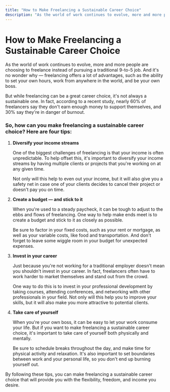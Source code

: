 ```yaml
---
title: "How to Make Freelancing a Sustainable Career Choice"
description: "As the world of work continues to evolve, more and more people are choosing to freelance instead of pursuing a traditional 9-to-5 job. And it's no wonder why — freelancing offers a lot of advantages, such as the ability to set your own hours, work from anywhere in the world, and be your own boss."
---
```


# How to Make Freelancing a Sustainable Career Choice

As the world of work continues to evolve, more and more people are choosing to freelance instead of pursuing a traditional 9-to-5 job. And it's no wonder why — freelancing offers a lot of advantages, such as the ability to set your own hours, work from anywhere in the world, and be your own boss.

But while freelancing can be a great career choice, it's not always a sustainable one. In fact, according to a recent study, nearly 60% of freelancers say they don't earn enough money to support themselves, and 30% say they're in danger of burnout.

### So, how can you make freelancing a sustainable career choice? Here are four tips:

1. **Diversify your income streams**

   One of the biggest challenges of freelancing is that your income is often unpredictable. To help offset this, it's important to diversify your income streams by having multiple clients or projects that you're working on at any given time.

   Not only will this help to even out your income, but it will also give you a safety net in case one of your clients decides to cancel their project or doesn't pay you on time.

2. **Create a budget — and stick to it**

   When you're used to a steady paycheck, it can be tough to adjust to the ebbs and flows of freelancing. One way to help make ends meet is to create a budget and stick to it as closely as possible.

   Be sure to factor in your fixed costs, such as your rent or mortgage, as well as your variable costs, like food and transportation. And don't forget to leave some wiggle room in your budget for unexpected expenses.

3. **Invest in your career**

   Just because you're not working for a traditional employer doesn't mean you shouldn't invest in your career. In fact, freelancers often have to work harder to market themselves and stand out from the crowd.

   One way to do this is to invest in your professional development by taking courses, attending conferences, and networking with other professionals in your field. Not only will this help you to improve your skills, but it will also make you more attractive to potential clients.

4. **Take care of yourself**

   When you're your own boss, it can be easy to let your work consume your life. But if you want to make freelancing a sustainable career choice, it's important to take care of yourself both physically and mentally.

   Be sure to schedule breaks throughout the day, and make time for physical activity and relaxation. It's also important to set boundaries between work and your personal life, so you don't end up burning yourself out.

By following these tips, you can make freelancing a sustainable career choice that will provide you with the flexibility, freedom, and income you desire.
